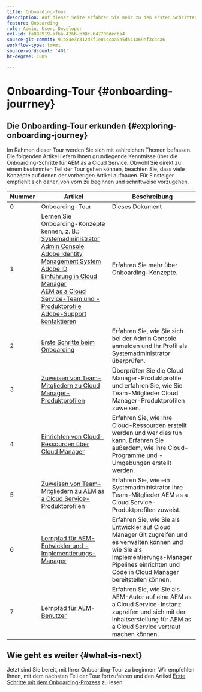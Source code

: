 ```yaml
---
title: Onboarding-Tour
description: Auf dieser Seite erfahren Sie mehr zu den ersten Schritten auf Ihrer Onboarding-Tour.
feature: Onboarding
role: Admin, User, Developer
exl-id: fa88a919-af6a-4266-b38c-647706decba4
source-git-commit: 91b84e3c312d3f1e01ccaa9a5d541a69ef3c4da6
workflow-type: tm+mt
source-wordcount: '401'
ht-degree: 100%

---
```


# Onboarding-Tour {#onboarding-jourrney}

## Die Onboarding-Tour erkunden {#exploring-onboarding-journey}

Im Rahmen dieser Tour werden Sie sich mit zahlreichen Themen befassen. Die folgenden Artikel liefern Ihnen grundlegende Kenntnisse über die Onboarding-Schritte für AEM as a Cloud Service. Obwohl Sie direkt zu einem bestimmten Teil der Tour gehen können, beachten Sie, dass viele Konzepte auf denen der vorherigen Artikel aufbauen. Für Einsteiger empfiehlt sich daher, von vorn zu beginnen und schrittweise vorzugehen.

| Nummer | Artikel | Beschreibung |
|---|---|---|
| 0 | Onboarding-Tour | Dieses Dokument |
| 1 | Lernen Sie Onboarding-Konzepte kennen, z. B.:<br>[Systemadministrator](https://experienceleague.adobe.com/docs/experience-manager-cloud-service/onboarding/onboarding-concepts/system-administrator.html?lang=de)<br>[Admin Console](https://experienceleague.adobe.com/docs/experience-manager-cloud-service/onboarding/onboarding-concepts/admin-console.html?lang=de)<br>[Adobe Identity Management System](https://experienceleague.adobe.com/docs/experience-manager-cloud-service/onboarding/onboarding-concepts/ims.html?lang=de)<br>[Adobe ID](https://experienceleague.adobe.com/docs/experience-manager-cloud-service/onboarding/onboarding-concepts/adobe-id.html?lang=de)<br>[Einführung in Cloud Manager](https://experienceleague.adobe.com/docs/experience-manager-cloud-service/onboarding/onboarding-concepts/cloud-manager-introduction.html?lang=de)<br>[AEM as a Cloud Service-Team und -Produktprofile](https://experienceleague.adobe.com/docs/experience-manager-cloud-service/onboarding/onboarding-concepts/aem-cs-team-product-profiles.html?lang=de)<br>[Adobe-Support kontaktieren](https://experienceleague.adobe.com/docs/experience-manager-cloud-service/onboarding/onboarding-concepts/onboarding-help-resources.html?lang=de) | Erfahren Sie mehr über Onboarding-Konzepte. |
| 2 | [Erste Schritte beim Onboarding](/help/journey-onboarding/sysadmin/get-started-onboarding-journey.md) | Erfahren Sie, wie Sie sich bei der Admin Console anmelden und Ihr Profil als Systemadministrator überprüfen. |
| 3 | [Zuweisen von Team-Mitgliedern zu Cloud Manager-Produktprofilen](/help/journey-onboarding/sysadmin/assign-team-members-cloud-manager.md) | Überprüfen Sie die Cloud Manager-Produktprofile und erfahren Sie, wie Sie Team-Mitglieder Cloud Manager-Produktprofilen zuweisen. |
| 4 | [Einrichten von Cloud-Ressourcen über Cloud Manager](/help/journey-onboarding/sysadmin/setup-cloud-resources-via-cloud-manager.md) | Erfahren Sie, wie Ihre Cloud-Ressourcen erstellt werden und wer dies tun kann. Erfahren Sie außerdem, wie Ihre Cloud-Programme und -Umgebungen erstellt werden. |
| 5 | [Zuweisen von Team-Mitgliedern zu AEM as a Cloud Service-Produktprofilen](/help/journey-onboarding/sysadmin/assign-team-members-aem-cloud-service.md) | Erfahren Sie, wie ein Systemadministrator Ihre Team-Mitglieder AEM as a Cloud Service-Produktprofilen zuweist. |
| 6 | [Lernpfad für AEM-Entwickler und -Implementierungs-Manager](/help/journey-onboarding/sysadmin/learning-path-developers-deploymentmanagers.md) | Erfahren Sie, wie Sie als Entwickler auf Cloud Manager Git zugreifen und es verwalten können und wie Sie als Implementierungs-Manager Pipelines einrichten und Code in Cloud Manager bereitstellen können. |
| 7 | [Lernpfad für AEM-Benutzer](/help/journey-onboarding/sysadmin/learning-path-aem-users.md) | Erfahren Sie, wie Sie als AEM-Autor auf eine AEM as a Cloud Service-Instanz zugreifen und sich mit der Inhaltserstellung für AEM as a Cloud Service vertraut machen können. |

## Wie geht es weiter {#what-is-next}

Jetzt sind Sie bereit, mit Ihrer Onboarding-Tour zu beginnen. Wir empfehlen Ihnen, mit dem nächsten Teil der Tour fortzufahren und den Artikel [Erste Schritte mit dem Onboarding-Prozess](/help/journey-onboarding/sysadmin/get-started-onboarding-journey.md) zu lesen.
